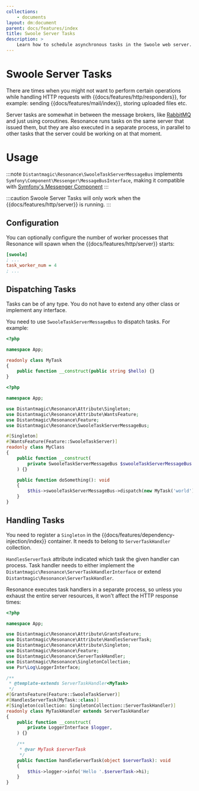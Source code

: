 ```yaml
---
collections: 
    - documents
layout: dm:document
parent: docs/features/index
title: Swoole Server Tasks
description: >
    Learn how to schedule asynchronous tasks in the Swoole web server.
---
```


# Swoole Server Tasks

There are times when you might not want to perform certain operations while 
handling HTTP requests with {{docs/features/http/responders}}, for example:
sending {{docs/features/mail/index}}, storing uploaded files etc.

Server tasks are somewhat in between the message brokers, like 
[RabbitMQ](https://rabbitmq.com/) and just using coroutines.
Resonance runs tasks on the same server that issued them, but they are also 
executed in a separate process, in parallel to other tasks that the server
could be working on at that moment.

# Usage

:::note
`Distantmagic\Resonance\SwooleTaskServerMessageBus` implements 
`Symfony\Component\Messenger\MessageBusInterface`, making it compatible 
with 
[Symfony's Messenger Component](https://symfony.com/doc/current/components/messenger.html)
:::

:::caution
Swoole Server Tasks will only work when the {{docs/features/http/server}} is 
running.
:::

## Configuration

You can optionally configure the number of worker processes that Resonance will 
spawn when the {{docs/features/http/server}} starts:

```ini file:config.ini
[swoole]
; ...
task_worker_num = 4
; ...
```

## Dispatching Tasks

Tasks can be of any type. You do not have to extend any other class or 
implement any interface. 

You need to use `SwooleTaskServerMessageBus` to dispatch tasks. For example:

```php file:app/MyTask.php
<?php

namespace App;

readonly class MyTask
{
    public function __construct(public string $hello) {}
}
```

```php file:app/MyClass.php
<?php

namespace App;

use Distantmagic\Resonance\Attribute\Singleton;
use Distantmagic\Resonance\Attribute\WantsFeature;
use Distantmagic\Resonance\Feature;
use Distantmagic\Resonance\SwooleTaskServerMessageBus;

#[Singleton]
#[WantsFeature(Feature::SwooleTaskServer)]
readonly class MyClass
{
    public function __construct(
        private SwooleTaskServerMessageBus $swooleTaskServerMessageBus
    ) {}

    public function doSomething(): void
    {
        $this->swooleTaskServerMessageBus->dispatch(new MyTask('world'));
    }
}
```

## Handling Tasks

You need to register a `Singleton` in the 
{{docs/features/dependency-injection/index}} container. It needs to belong to
`ServerTaskHandler` collection.

`HandlesServerTask` attribute indicated which task the given handler can 
process. Task handler needs to either implement the
`Distantmagic\Resonance\ServerTaskHandlerInterface` or extend
`Distantmagic\Resonance\ServerTaskHandler`.

Resonance executes task handlers in a separate process, so unless you exhaust 
the entire server resources, it won't affect the HTTP response times:

```php file:app/MyTaskHandler.php
<?php

namespace App;

use Distantmagic\Resonance\Attribute\GrantsFeature;
use Distantmagic\Resonance\Attribute\HandlesServerTask;
use Distantmagic\Resonance\Attribute\Singleton;
use Distantmagic\Resonance\Feature;
use Distantmagic\Resonance\ServerTaskHandler;
use Distantmagic\Resonance\SingletonCollection;
use Psr\Log\LoggerInterface;

/**
 * @template-extends ServerTaskHandler<MyTask>
 */
#[GrantsFeature(Feature::SwooleTaskServer)]
#[HandlesServerTask(MyTask::class)]
#[Singleton(collection: SingletonCollection::ServerTaskHandler)]
readonly class MyTaskHandler extends ServerTaskHandler
{
    public function __construct(
        private LoggerInterface $logger,
    ) {}

    /**
     * @var MyTask $serverTask
     */
    public function handleServerTask(object $serverTask): void
    {
        $this->logger->info('Hello '.$serverTask->hi);
    }
}
```
